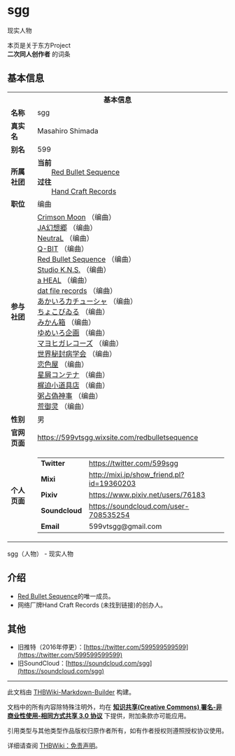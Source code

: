 # sgg

<!-- source html: G:\repos\THBWiki-Markdown-Builder\THBWikiMarkdown\Temp\main\9\96\ns0%3Asgg.html -->

现实人物

本页是关于东方Project  
 **二次同人创作者** 的词条

## 基本信息

<table><tbody><tr><th colspan="3">基本信息</th></tr><tr><td class="label"><b>名称</b></td><td> sgg </td></tr><tr><td class="label"><b>真实名</b></td><td>Masahiro Shimada</td></tr><tr><td class="label"><b>别名</b></td><td>599</td></tr><tr><td class="label"><b>所属社团</b></td><td><b>当前</b><div style="margin-left:2em;"><a href="./Red_Bullet_Sequence.md" title="Red Bullet Sequence">Red Bullet Sequence</a></div><b>过往</b><div style="margin-left:2em;"><a href="/index.php?title=Hand_Craft_Records&amp;action=edit&amp;redlink=1" class="new" title="Hand Craft Records（页面不存在）">Hand Craft Records</a></div></td></tr><tr><td class="label"><b>职位</b></td><td>编曲</td></tr><tr><td class="label"><b>参与社团</b></td><td><a href="./Crimson_Moon.md" title="Crimson Moon">Crimson Moon</a> （编曲）<br><a href="/index.php?title=JA%E5%B9%BB%E6%83%B3%E9%83%B7&amp;action=edit&amp;redlink=1" class="new" title="JA幻想郷（页面不存在）">JA幻想郷</a> （编曲）<br><a href="./NeutraL.md" title="NeutraL">NeutraL</a> （编曲）<br><a href="./Q-BIT.md" title="Q-BIT">Q-BIT</a> （编曲）<br><a href="./Red_Bullet_Sequence.md" title="Red Bullet Sequence">Red Bullet Sequence</a> （编曲）<br><a href="./Studio_K.N.S..md" title="Studio K.N.S.">Studio K.N.S.</a> （编曲）<br><a href="./a_HEAL.md" title="a HEAL">a HEAL</a> （编曲）<br><a href="./dat_file_records.md" title="dat file records">dat file records</a> （编曲）<br><a href="./あかいろカチューシャ.md" title="あかいろカチューシャ">あかいろカチューシャ</a> （编曲）<br><a href="./ちょこびゐる.md" title="ちょこびゐる">ちょこびゐる</a> （编曲）<br><a href="./みかん箱.md" title="みかん箱">みかん箱</a> （编曲）<br><a href="./ゆめいろ企画.md" title="ゆめいろ企画">ゆめいろ企画</a> （编曲）<br><a href="./マヨヒガレコーズ.md" title="マヨヒガレコーズ">マヨヒガレコーズ</a> （编曲）<br><a href="./世界秘封病学会.md" title="世界秘封病学会">世界秘封病学会</a> （编曲）<br><a href="./恋色屋.md" title="恋色屋">恋色屋</a> （编曲）<br><a href="./星屑コンテナ.md" title="星屑コンテナ">星屑コンテナ</a> （编曲）<br><a href="./梶迫小道具店.md" title="梶迫小道具店">梶迫小道具店</a> （编曲）<br><a href="./粥占偽神事.md" title="粥占偽神事">粥占偽神事</a> （编曲）<br><a href="./荒御灵.md" title="荒御灵">荒御灵</a> （编曲）</td></tr><tr><td class="label"><b>性别</b></td><td>男</td></tr><tr><td class="label"><b>官网页面</b></td><td><a rel="nofollow" class="external free" href="https://599vtsgg.wixsite.com/redbulletsequence">https://599vtsgg.wixsite.com/redbulletsequence</a></td></tr><tr><td class="label"><b>个人页面</b></td><td><table border="0" cellspacing="0" cellpadding="0"><tbody><tr><td><b>Twitter</b></td><td><a rel="nofollow" class="external free" href="https://twitter.com/599sgg">https://twitter.com/599sgg</a></td></tr><tr><td><b>Mixi</b></td><td><a rel="nofollow" class="external free" href="http://mixi.jp/show_friend.pl?id=19360203">http://mixi.jp/show_friend.pl?id=19360203</a></td></tr><tr><td><b>Pixiv</b></td><td><a rel="nofollow" class="external free" href="https://www.pixiv.net/users/76183">https://www.pixiv.net/users/76183</a></td></tr><tr><td><b>Soundcloud</b></td><td><a rel="nofollow" class="external free" href="https://soundcloud.com/user-708535254">https://soundcloud.com/user-708535254</a></td></tr><tr><td><b>Email</b></td><td>599vtsgg@gmail.com</td></tr></tbody></table></td></tr></tbody></table>

sgg（人物） - 现实人物

## 介绍
- [Red Bullet Sequence](./Red_Bullet_Sequence.md)的唯一成员。
- 网络厂牌Hand Craft Records (未找到链接)的创办人。


## 其他
- 旧推特（2016年停更）：[https://twitter.com/599599599599](https://twitter.com/599599599599)
- 旧SoundCloud：[https://soundcloud.com/sgg](https://soundcloud.com/sgg)





---

此文档由 [THBWiki-Markdown-Builder](https://github.com/Delsin-Yu/THBWiki-Markdown-Builder) 构建。

文档中的所有内容除特殊注明外，均在 [**知识共享(Creative Commons) 署名-非商业性使用-相同方式共享 3.0 协议**](https://creativecommons.org/licenses/by-sa/3.0/deed.zh-hans) 下提供，附加条款亦可能应用。

引用类型与其他类型作品版权归原作者所有，如有作者授权则遵照授权协议使用。

详细请查阅 [THBWiki：免责声明](https://thbwiki.cc/THBWiki:%E5%85%8D%E8%B4%A3%E5%A3%B0%E6%98%8E)。

